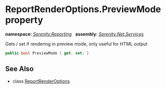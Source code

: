 # ReportRenderOptions.PreviewMode property
**namespace:** *[Serenity.Reporting](../../README.md#serenity.reporting-namespace)*   **assembly**: *[Serenity.Net.Services](../../README.md)*

Gets / set if rendering in preview mode, only useful for HTML output

```csharp
public bool PreviewMode { get; set; }
```

## See Also

* class [ReportRenderOptions](../ReportRenderOptions.md)